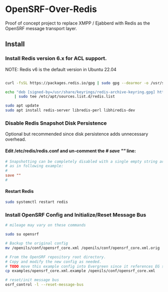 # OpenSRF-Over-Redis

Proof of concept project to replace XMPP / Ejabberd with Redis as the
OpenSRF message transport layer.

## Install

### Install Redis version 6.x for ACL support.

NOTE: Redis v6 is the default version in Ubuntu 22.04

```sh

curl -fsSL https://packages.redis.io/gpg | sudo gpg --dearmor -o /usr/share/keyrings/redis-archive-keyring.gpg

echo "deb [signed-by=/usr/share/keyrings/redis-archive-keyring.gpg] https://packages.redis.io/deb $(lsb_release -cs) main" \
    | sudo tee /etc/apt/sources.list.d/redis.list

sudo apt update
sudo apt install redis-server libredis-perl libhiredis-dev 

```

### Disable Redis Snapshot Disk Persistence

Optional but recommended since disk persistence adds unnecessary overhead.

#### Edit /etc/redis/redis.conf and un-comment the *# save ""* line:

```conf
# Snapshotting can be completely disabled with a single empty string argument
# as in following example:
#
save ""
#
```

#### Restart Redis

```sh
sudo systemctl restart redis
```

### Install OpenSRF Config and Initialize/Reset Message Bus

```sh
# mileage may vary on these commands

sudo su opensrf 

# Backup the original config
mv /openils/conf/opensrf_core.xml /openils/conf/opensrf_core.xml.orig    

# From the OpenSRF repository root directory.
# Copy and modify the new config as needed.
# TODO move this example config into Evergreen since it references EG services.
cp examples/opensrf_core.xml.example /openils/conf/opensrf_core.xml

# reset/init message bus
osrf_control -l --reset-message-bus     

```
